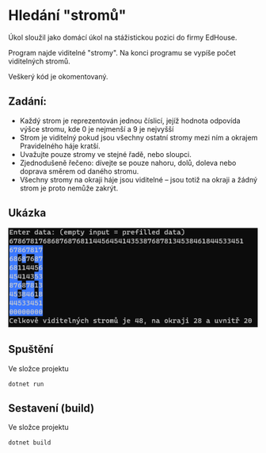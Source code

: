 # Hledání "stromů" 
Úkol sloužil jako domácí úkol na stážistickou pozici do firmy EdHouse.

Program najde viditelné "stromy". Na konci programu se vypíše počet viditelných stromů.

Veškerý kód je okomentovaný.


## Zadání:
- Každý strom je reprezentován jednou číslicí, jejíž hodnota odpovída výšce stromu, kde 0 je nejmenší a 9 je nejvyšší
- Strom je viditelný pokud jsou všechny ostatní stromy mezi ním a okrajem Pravidelného háje kratší.
- Uvažujte pouze stromy ve stejné řadě, nebo sloupci.
- Zjednodušeně řečeno: dívejte se pouze nahoru, dolů, doleva nebo doprava směrem od daného stromu.
- Všechny stromy na okraji háje jsou viditelné – jsou totiž na okraji a žádný strom je proto nemůže zakrýt.

## Ukázka
![Screenshot](img.png)

## Spuštění
Ve složce projektu
```
dotnet run
```

## Sestavení (build)
Ve složce projektu
```
dotnet build
```

